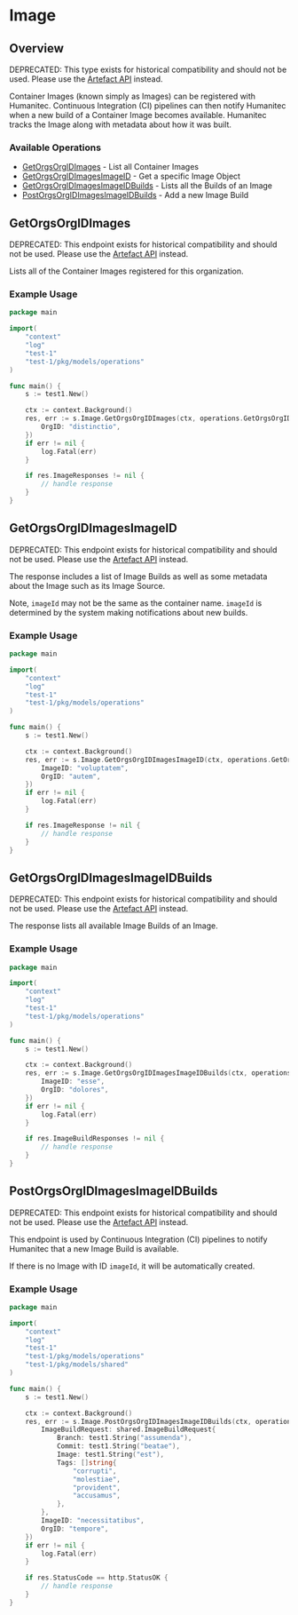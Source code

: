 # Image

## Overview

DEPRECATED: This type exists for historical compatibility and should not be used. Please use the [Artefact API](https://api-docs.humanitec.com/#tag/Artefact) instead.

Container Images (known simply as Images) can be registered with Humanitec. Continuous Integration (CI) pipelines can then notify Humanitec when a new build of a Container Image becomes available. Humanitec tracks the Image along with metadata about how it was built.
<SchemaDefinition schemaRef="#/components/schemas/ImageRequest" />


### Available Operations

* [GetOrgsOrgIDImages](#getorgsorgidimages) - List all Container Images
* [GetOrgsOrgIDImagesImageID](#getorgsorgidimagesimageid) - Get a specific Image Object
* [GetOrgsOrgIDImagesImageIDBuilds](#getorgsorgidimagesimageidbuilds) - Lists all the Builds of an Image
* [PostOrgsOrgIDImagesImageIDBuilds](#postorgsorgidimagesimageidbuilds) - Add a new Image Build

## GetOrgsOrgIDImages

DEPRECATED: This endpoint exists for historical compatibility and should not be used. Please use the [Artefact API](https://api-docs.humanitec.com/#tag/Artefact) instead.

Lists all of the Container Images registered for this organization.

### Example Usage

```go
package main

import(
	"context"
	"log"
	"test-1"
	"test-1/pkg/models/operations"
)

func main() {
    s := test1.New()

    ctx := context.Background()
    res, err := s.Image.GetOrgsOrgIDImages(ctx, operations.GetOrgsOrgIDImagesRequest{
        OrgID: "distinctio",
    })
    if err != nil {
        log.Fatal(err)
    }

    if res.ImageResponses != nil {
        // handle response
    }
}
```

## GetOrgsOrgIDImagesImageID

DEPRECATED: This endpoint exists for historical compatibility and should not be used. Please use the [Artefact API](https://api-docs.humanitec.com/#tag/Artefact) instead.

The response includes a list of Image Builds as well as some metadata about the Image such as its Image Source.

Note, `imageId` may not be the same as the container name. `imageId` is determined by the system making notifications about new builds.

### Example Usage

```go
package main

import(
	"context"
	"log"
	"test-1"
	"test-1/pkg/models/operations"
)

func main() {
    s := test1.New()

    ctx := context.Background()
    res, err := s.Image.GetOrgsOrgIDImagesImageID(ctx, operations.GetOrgsOrgIDImagesImageIDRequest{
        ImageID: "voluptatem",
        OrgID: "autem",
    })
    if err != nil {
        log.Fatal(err)
    }

    if res.ImageResponse != nil {
        // handle response
    }
}
```

## GetOrgsOrgIDImagesImageIDBuilds

DEPRECATED: This endpoint exists for historical compatibility and should not be used. Please use the [Artefact API](https://api-docs.humanitec.com/#tag/Artefact) instead.

The response lists all available Image Builds of an Image.

### Example Usage

```go
package main

import(
	"context"
	"log"
	"test-1"
	"test-1/pkg/models/operations"
)

func main() {
    s := test1.New()

    ctx := context.Background()
    res, err := s.Image.GetOrgsOrgIDImagesImageIDBuilds(ctx, operations.GetOrgsOrgIDImagesImageIDBuildsRequest{
        ImageID: "esse",
        OrgID: "dolores",
    })
    if err != nil {
        log.Fatal(err)
    }

    if res.ImageBuildResponses != nil {
        // handle response
    }
}
```

## PostOrgsOrgIDImagesImageIDBuilds

DEPRECATED: This endpoint exists for historical compatibility and should not be used. Please use the [Artefact API](https://api-docs.humanitec.com/#tag/Artefact) instead.

This endpoint is used by Continuous Integration (CI) pipelines to notify Humanitec that a new Image Build is available.

If there is no Image with ID `imageId`, it will be automatically created.

### Example Usage

```go
package main

import(
	"context"
	"log"
	"test-1"
	"test-1/pkg/models/operations"
	"test-1/pkg/models/shared"
)

func main() {
    s := test1.New()

    ctx := context.Background()
    res, err := s.Image.PostOrgsOrgIDImagesImageIDBuilds(ctx, operations.PostOrgsOrgIDImagesImageIDBuildsRequest{
        ImageBuildRequest: shared.ImageBuildRequest{
            Branch: test1.String("assumenda"),
            Commit: test1.String("beatae"),
            Image: test1.String("est"),
            Tags: []string{
                "corrupti",
                "molestiae",
                "provident",
                "accusamus",
            },
        },
        ImageID: "necessitatibus",
        OrgID: "tempore",
    })
    if err != nil {
        log.Fatal(err)
    }

    if res.StatusCode == http.StatusOK {
        // handle response
    }
}
```
